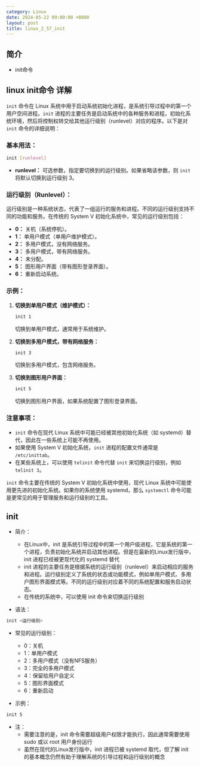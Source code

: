 ```yaml
---
category: Linux
date: 2024-05-22 09:00:00 +0800
layout: post
title: linux_2_57_init
---
```

## 简介

+ init命令

## linux init命令 详解

`init` 命令在 Linux 系统中用于启动系统初始化进程，是系统引导过程中的第一个用户空间进程。`init` 进程的主要任务是启动系统中的各种服务和进程，初始化系统环境，然后将控制权转交给其他运行级别（runlevel）对应的程序。以下是对 `init` 命令的详细说明：

### 基本用法：

```bash
init [runlevel]
```

- **runlevel：** 可选参数，指定要切换到的运行级别。如果省略该参数，则 `init` 将默认切换到运行级别 3。

### 运行级别（Runlevel）：

运行级别是一种系统状态，代表了一组运行的服务和进程。不同的运行级别支持不同的功能和服务。在传统的 System V 初始化系统中，常见的运行级别包括：

- **0：** 关机（系统停机）。
- **1：** 单用户模式（单用户维护模式）。
- **2：** 多用户模式，没有网络服务。
- **3：** 多用户模式，带有网络服务。
- **4：** 未分配。
- **5：** 图形用户界面（带有图形登录界面）。
- **6：** 重新启动系统。

### 示例：

1. **切换到单用户模式（维护模式）：**
   ```bash
   init 1
   ```
   切换到单用户模式，通常用于系统维护。

2. **切换到多用户模式，带有网络服务：**
   ```bash
   init 3
   ```
   切换到多用户模式，包含网络服务。

3. **切换到图形用户界面：**
   ```bash
   init 5
   ```
   切换到图形用户界面，如果系统配置了图形登录界面。

### 注意事项：

- `init` 命令在现代 Linux 系统中可能已经被其他初始化系统（如 systemd）替代，因此在一些系统上可能不再使用。
- 如果使用 System V 初始化系统，`init` 进程的配置文件通常是 `/etc/inittab`。
- 在某些系统上，可以使用 `telinit` 命令代替 `init` 来切换运行级别，例如 `telinit 3`。

`init` 命令主要在传统的 System V 初始化系统中使用，现代 Linux 系统中可能使用更先进的初始化系统。如果你的系统使用 systemd，那么 `systemctl` 命令可能是更常见的用于管理服务和运行级别的工具。

## init 

+ 简介：
  + 在Linux中，init 是系统引导过程中的第一个用户级进程，它是系统的第一个进程，负责初始化系统并启动其他进程。但是在最新的Linux发行版中，init 进程已经被更现代化的 systemd 替代
  + init 进程的主要任务是根据系统的运行级别（runlevel）来启动相应的服务和进程。运行级别定义了系统的状态或功能模式，例如单用户模式、多用户图形界面模式等。不同的运行级别对应着不同的系统配置和服务启动状态。
  + 在传统的系统中，可以使用 init 命令来切换运行级别

+ 语法：
```bash 
init <运行级别>
```

+ 常见的运行级别：
  + 0：关机
  + 1：单用户模式
  + 2：多用户模式（没有NFS服务）
  + 3：完全的多用户模式
  + 4：保留给用户自定义
  + 5：图形界面模式
  + 6：重新启动

+ 示例：
```bash 
init 5
```

+ 注：
  + 需要注意的是，init 命令需要超级用户权限才能执行，因此通常需要使用 sudo 或以 root 用户身份运行
  + 虽然在现代的Linux发行版中，init 进程已被 systemd 取代，但了解 init 的基本概念仍然有助于理解系统的引导过程和运行级别的概念